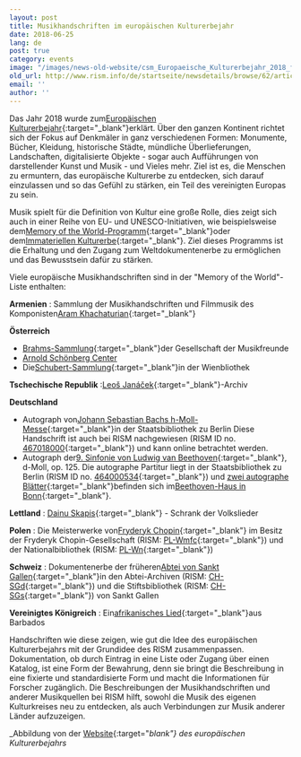 ```yaml
---
layout: post
title: Musikhandschriften im europäischen Kulturerbejahr
date: 2018-06-25
lang: de
post: true
category: events
image: "/images/news-old-website/csm_Europaeische_Kulturerbejahr_2018_fbb26fbb22.jpg"
old_url: http://www.rism.info/de/startseite/newsdetails/browse/62/article/64/celebrating-music-manuscripts-and-the-european-year-of-cultural-heritage.html
email: ''
author: ''
---
```


Das Jahr 2018 wurde zum[Europäischen Kulturerbejahr](http://europa.eu/cultural-heritage/european-year-cultural-heritage_de){:target="_blank"}erklärt. Über den ganzen Kontinent richtet sich der Fokus auf Denkmäler in ganz verschiedenen Formen: Monumente, Bücher, Kleidung, historische Städte, mündliche Überlieferungen, Landschaften, digitalisierte Objekte - sogar auch Aufführungen von darstellender Kunst und Musik - und Vieles mehr. Ziel ist es, die Menschen zu ermuntern, das europäische Kulturerbe zu entdecken, sich darauf einzulassen und so das Gefühl zu stärken, ein Teil des vereinigten Europas zu sein.

Musik spielt für die Definition von Kultur eine große Rolle, dies zeigt sich auch in einer Reihe von EU- und UNESCO-Initiativen, wie beispielsweise dem[Memory of the World-Programm](http://www.unesco.org/new/en/communication-and-information/memory-of-the-world/about-the-programme/objectives/){:target="_blank"}oder dem[Immateriellen Kulturerbe](https://ich.unesco.org/en/lists){:target="_blank"}. Ziel dieses Programms ist die Erhaltung und den Zugang zum Weltdokumentenerbe zu ermöglichen und das Bewusstsein dafür zu stärken.

Viele europäische Musikhandschriften sind in der "Memory of the World"-Liste enthalten:

**Armenien** : Sammlung der Musikhandschriften und Filmmusik des Komponisten[Aram Khachaturian](http://www.unesco.org/new/en/communication-and-information/memory-of-the-world/register/full-list-of-registered-heritage/registered-heritage-page-2/collection-of-note-manuscripts-and-film-music-of-composer-aram-khachaturian/){:target="_blank"}

**Österreich**

- [Brahms-Sammlung](http://www.unesco.org/new/en/communication-and-information/memory-of-the-world/register/full-list-of-registered-heritage/registered-heritage-page-1/brahms-collection/){:target="_blank"}der Gesellschaft der Musikfreunde
- [Arnold Schönberg Center](http://www.unesco.org/new/en/communication-and-information/memory-of-the-world/register/full-list-of-registered-heritage/registered-heritage-page-1/arnold-schoenberg-estate/)
- Die[Schubert-Sammlung](http://www.unesco.org/new/en/communication-and-information/memory-of-the-world/register/full-list-of-registered-heritage/registered-heritage-page-8/the-vienna-city-library-schubert-collection/#c187820){:target="_blank"}in der Wienbliothek

**Tschechische Republik** :[Leoš Janáček](http://www.unesco.org/new/en/communication-and-information/memory-of-the-world/register/full-list-of-registered-heritage/registered-heritage-page-1/archives-of-leos-janacek/){:target="_blank"}-Archiv

**Deutschland**

- Autograph von[Johann Sebastian Bachs h-Moll-Messe](http://www.unesco.org/new/en/communication-and-information/memory-of-the-world/register/full-list-of-registered-heritage/registered-heritage-page-1/autograph-of-h-moll-messe-mass-in-b-minor-by-johann-sebastian-bach/){:target="_blank"}in der Staatsbibliothek zu Berlin
Diese Handschrift ist auch bei RISM nachgewiesen (RISM ID no. [467018000](https://opac.rism.info/search?id=467018000&Language=de){:target="_blank"}) und kann online betrachtet werden.
- Autograph der[9. Sinfonie von Ludwig van Beethoven](http://www.unesco.org/new/en/communication-and-information/memory-of-the-world/register/full-list-of-registered-heritage/registered-heritage-page-5/ludwig-van-beethoven-symphony-no-9-d-minor-op-125/){:target="_blank"}, d-Moll, op. 125.
Die autographe Partitur liegt in der Staatsbibliothek zu Berlin (RISM ID no. [464000534](https://opac.rism.info/search?id=464000534){:target="_blank"}) und [zwei autographe Blätter](https://www.beethoven.de/sixcms/detail.php?id=15123&template=dokseite_digitales_archiv_de&_dokid=wm171&_seite=1-1){:target="_blank"}befinden sich im[Beethoven-Haus in Bonn](http://beethoven.staatsbibliothek-berlin.de/willkommen/){:target="_blank"}.

**Lettland** : [Dainu Skapis](http://www.unesco.org/new/en/communication-and-information/memory-of-the-world/register/full-list-of-registered-heritage/registered-heritage-page-2/dainu-skapis-cabinet-of-folksongs/){:target="_blank"} - Schrank der Volkslieder

**Polen** : Die Meisterwerke von[Fryderyk Chopin](http://www.unesco.org/new/en/communication-and-information/memory-of-the-world/register/full-list-of-registered-heritage/registered-heritage-page-8/the-masterpieces-of-fryderyk-chopin/#c187221){:target="_blank"} im Besitz der Fryderyk Chopin-Gesellschaft (RISM: [PL-Wmfc](https://opac.rism.info/search?View=rism&siglum=PL-Wmfc&author=chopin&Language=de){:target="_blank"}) und der Nationalbibliothek (RISM: [PL-Wn](https://opac.rism.info/search?View=rism&siglum=PL-Wn&author=chopin&Language=de){:target="_blank"})

**Schweiz** : Dokumentenerbe der früheren[Abtei von Sankt Gallen](http://www.unesco.org/new/en/communication-and-information/memory-of-the-world/register/full-list-of-registered-heritage/registered-heritage-page-2/documentary-heritage-of-the-former-abbey-of-saint-gall-in-the-abbey-archives-and-the-abbey-library-of-saint-gall/){:target="_blank"}in den Abtei-Archiven (RISM: [CH-SGd](https://opac.rism.info/search?View=rism&siglum=CH-SGd&Language=en){:target="_blank"}) und die Stiftsbibliothek (RISM: [CH-SGs](https://opac.rism.info/search?View=rism&siglum=CH-SGs&Language=en){:target="_blank"}) von Sankt Gallen

**Vereinigtes Königreich** : Ein[afrikanisches Lied](http://www.unesco.org/new/en/communication-and-information/memory-of-the-world/register/full-list-of-registered-heritage/registered-heritage-page-1/an-african-song-or-chant-from-barbados/){:target="_blank"}aus Barbados

Handschriften wie diese zeigen, wie gut die Idee des europäischen Kulturerbejahrs mit der Grundidee des RISM zusammenpassen. Dokumentation, ob durch Eintrag in eine Liste oder Zugang über einen Katalog, ist eine Form der Bewahrung, denn sie bringt die Beschreibung in eine fixierte und standardisierte Form und macht die Informationen für Forscher zugänglich. Die Beschreibungen der Musikhandschriften und anderer Musikquellen bei RISM hilft, sowohl die Musik des eigenen Kulturkreises neu zu entdecken, als auch Verbindungen zur Musik anderer Länder aufzuzeigen.

_Abbildung von der [Website](http://europa.eu/cultural-heritage/toolkits/logotype_en){:target="_blank"}_
_des europäischen Kulturerbejahrs_


